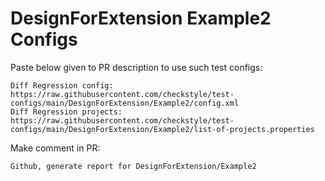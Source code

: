 # DesignForExtension Example2 Configs
Paste below given to PR description to use such test configs:
```
Diff Regression config: https://raw.githubusercontent.com/checkstyle/test-configs/main/DesignForExtension/Example2/config.xml
Diff Regression projects: https://raw.githubusercontent.com/checkstyle/test-configs/main/DesignForExtension/Example2/list-of-projects.properties
```
Make comment in PR:
```
Github, generate report for DesignForExtension/Example2
```
